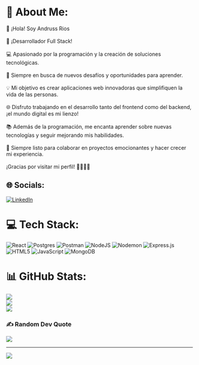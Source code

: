 # 💫 About Me:
👋 ¡Hola! Soy Andruss Rios<br><br>🚀 ¡Desarrollador Full Stack!<br><br>💻 Apasionado por la programación y la creación de soluciones tecnológicas.<br><br>🌟 Siempre en busca de nuevos desafíos y oportunidades para aprender.<br><br>💡 Mi objetivo es crear aplicaciones web innovadoras que simplifiquen la vida de las personas.<br><br>🌐 Disfruto trabajando en el desarrollo tanto del frontend como del backend, ¡el mundo digital es mi lienzo!<br><br>📚 Además de la programación, me encanta aprender sobre nuevas tecnologías y seguir mejorando mis habilidades.<br><br>🎯 Siempre listo para colaborar en proyectos emocionantes y hacer crecer mi experiencia.<br><br>¡Gracias por visitar mi perfil! 👨‍💻🚀✨


## 🌐 Socials:
[![LinkedIn](https://img.shields.io/badge/LinkedIn-%230077B5.svg?logo=linkedin&logoColor=white)](https://linkedin.com/in/andruss-rios) 

# 💻 Tech Stack:
![React](https://img.shields.io/badge/react-%2320232a.svg?style=for-the-badge&logo=react&logoColor=%2361DAFB) ![Postgres](https://img.shields.io/badge/postgres-%23316192.svg?style=for-the-badge&logo=postgresql&logoColor=white) ![Postman](https://img.shields.io/badge/Postman-FF6C37?style=for-the-badge&logo=postman&logoColor=white) ![NodeJS](https://img.shields.io/badge/node.js-6DA55F?style=for-the-badge&logo=node.js&logoColor=white) ![Nodemon](https://img.shields.io/badge/NODEMON-%23323330.svg?style=for-the-badge&logo=nodemon&logoColor=%BBDEAD) ![Express.js](https://img.shields.io/badge/express.js-%23404d59.svg?style=for-the-badge&logo=express&logoColor=%2361DAFB) ![HTML5](https://img.shields.io/badge/html5-%23E34F26.svg?style=for-the-badge&logo=html5&logoColor=white) ![JavaScript](https://img.shields.io/badge/javascript-%23323330.svg?style=for-the-badge&logo=javascript&logoColor=%23F7DF1E) ![MongoDB](https://img.shields.io/badge/MongoDB-%234ea94b.svg?style=for-the-badge&logo=mongodb&logoColor=white)
# 📊 GitHub Stats:
![](https://github-readme-stats.vercel.app/api?username=VisualStyle&theme=dark&hide_border=false&include_all_commits=false&count_private=false)<br/>
![](https://github-readme-streak-stats.herokuapp.com/?user=VisualStyle&theme=dark&hide_border=false)<br/>
![](https://github-readme-stats.vercel.app/api/top-langs/?username=VisualStyle&theme=dark&hide_border=false&include_all_commits=false&count_private=false&layout=compact)

### ✍️ Random Dev Quote
![](https://quotes-github-readme.vercel.app/api?type=horizontal&theme=radical)

---
[![](https://visitcount.itsvg.in/api?id=VisualStyle&icon=0&color=0)](https://visitcount.itsvg.in)

<!-- Proudly created with GPRM ( https://gprm.itsvg.in ) -->
